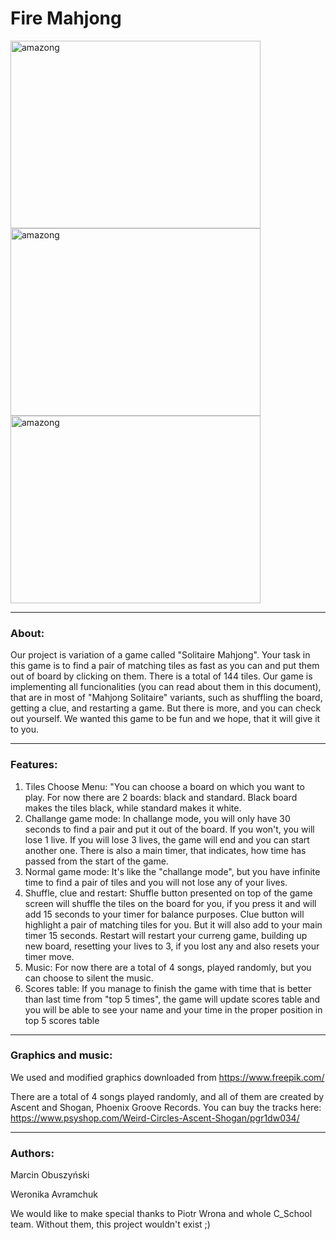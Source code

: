 #  Fire Mahjong
<a href="https://i.imgur.com/39lE8o2.png"><img src="https://i.imgur.com/39lE8o2.png" alt="amazong" height="300" width="400" border="0" /></a>
<a href="https://i.imgur.com/b4jUQiC.png"><img src="https://i.imgur.com/b4jUQiC.png" alt="amazong" height="300" width="400" border="0" /></a>
<a href="https://i.imgur.com/quPeA4L.png"><img src="https://i.imgur.com/quPeA4L.png" alt="amazong" height="300" width="400" border="0" /></a>

-------
### About:


Our project is variation of a game called "Solitaire Mahjong". Your task in this game is to find a pair of matching tiles as fast
as you can and put them out of board by clicking on them. There is a total of 144 tiles. Our game is implementing all funcionalities
(you can read about them in this document), that are in most of "Mahjong Solitaire" variants, such as shuffling the board,
getting a clue, and restarting a game. But there is more, and you can check out yourself. We wanted this game to be fun and we hope,
that it will give it to you.

-------
### Features:

1) Tiles Choose Menu: "You can choose a board on which you want to play. For now there are 2 boards: black and standard. Black board
makes the tiles black, while standard makes it white.
2) Challange game mode: In challange mode, you will only have 30 seconds to find a pair and put it out of the board. If you won't, 
you will lose 1 live. If you will lose 3 lives, the game will end and you can start another one. There is also a main timer, 
that indicates, how time has passed from the start of the game.
3) Normal game mode: It's like the "challange mode", but you have infinite time to find a pair of tiles and you will not lose any of
your lives.
4) Shuffle, clue and restart: Shuffle button presented on top of the game screen will shuffle the tiles on the board for you, if you
press it and will add 15 seconds to your timer for balance purposes. Clue button will highlight a pair of matching tiles for you.
But it will also add to your main timer 15 seconds.
Restart will restart your curreng game, building up new board, resetting your lives to 3, if you lost any and also resets your timer
move.
5) Music: For now there are a total of 4 songs, played randomly, but you can choose to silent the music.
6) Scores table: If you manage to finish the game with time that is better than last time from "top 5 times", the game will
update scores table and you will be able to see your name and your time in the proper position in top 5 scores table

--------
### Graphics and music:
We used and modified graphics downloaded from 
<a href="url">https://www.freepik.com/</a>

There are a total of 4 songs played randomly, and all of them are created by Ascent and Shogan, Phoenix Groove Records.
You can buy the tracks here: <a href="url">https://www.psyshop.com/Weird-Circles-Ascent-Shogan/pgr1dw034/</a>



--------
### Authors:

Marcin Obuszyński

Weronika Avramchuk

We would like to make special thanks to Piotr Wrona and whole C_School team. Without them, this project wouldn't exist ;)
